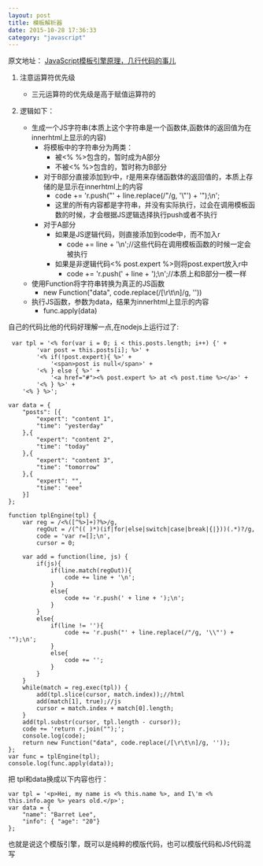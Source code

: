 ```yaml
---
layout: post
title: 模板解析器
date: 2015-10-28 17:36:33
category: "javascript"
---
```


原文地址：
[JavaScript模板引擎原理，几行代码的事儿](http://www.cnblogs.com/hustskyking/p/principle-of-javascript-template.html)

1. 注意运算符优先级
	- 三元运算符的优先级是高于赋值运算符的

2. 逻辑如下：
	- 生成一个JS字符串(本质上这个字符串是一个函数体,函数体的返回值为在innerhtml上显示的内容)
		+ 将模板中的字符串分为两类：
			- 被<% %>包含的，暂时成为A部分
			- 不被<% %>包含的，暂时称为B部分
		+ 对于B部分直接添加到r中，r是用来存储函数体的返回值的，本质上存储的是显示在innerhtml上的内容
			- code += 'r.push("' + line.replace(/"/g, '\\"') + '");\n';
			- 这里的所有内容都是字符串，并没有实际执行，过会在调用模板函数的时候，才会根据JS逻辑选择执行push或者不执行
		+ 对于A部分
			- 如果是JS逻辑代码，则直接添加到code中，而不加入r
				+ code += line + '\n';//这些代码在调用模板函数的时候一定会被执行
			- 如果是非逻辑代码<% post.expert %>则将post.expert放入r中
				+ code += 'r.push(' + line + ');\n';//本质上和B部分一模一样
	- 使用Function将字符串转换为真正的JS函数
		+ new Function("data", code.replace(/[\r\t\n]/g, ''))
	- 执行JS函数，参数为data，结果为innerhtml上显示的内容
		+ func.apply(data)

自己的代码比他的代码好理解一点,在nodejs上运行过了:

	 var tpl = '<% for(var i = 0; i < this.posts.length; i++) {' +　
	        'var post = this.posts[i]; %>' +
	        '<% if(!post.expert){ %>' +
	            '<span>post is null</span>' +
	        '<% } else { %>' +
	            '<a href="#"><% post.expert %> at <% post.time %></a>' +
	        '<% } %>' +
	    '<% } %>';

	var data = {
	    "posts": [{
	        "expert": "content 1",
	        "time": "yesterday"
	    },{
	        "expert": "content 2",
	        "time": "today"
	    },{
	        "expert": "content 3",
	        "time": "tomorrow"
	    },{
	        "expert": "",
	        "time": "eee"
	    }]
	};    

	function tplEngine(tpl) {
	    var reg = /<%([^%>]+)?%>/g, 
	        regOut = /(^(( )*)(if|for|else|switch|case|break|{|}))(.*)?/g, 
	        code = 'var r=[];\n', 
	        cursor = 0;

	    var add = function(line, js) {
	    	if(js){
	    		if(line.match(regOut)){
	    			code += line + '\n';
	    		}
	    		else{
	    			code += 'r.push(' + line + ');\n';
	    		}
	    	}
	    	else{
	    		if(line != ''){
	    			code += 'r.push("' + line.replace(/"/g, '\\"') + '");\n';
	    		}
	    		else{
	    			code += '';
	    		}
	    	}
	    }
	    while(match = reg.exec(tpl)) {
	        add(tpl.slice(cursor, match.index));//html
	        add(match[1], true);//js
	        cursor = match.index + match[0].length;
	    }
	    add(tpl.substr(cursor, tpl.length - cursor));
	    code += 'return r.join("");';
	    console.log(code);
	    return new Function("data", code.replace(/[\r\t\n]/g, ''));
	};
	var func = tplEngine(tpl);
	console.log(func.apply(data));


把 tpl和data换成以下内容也行：

	var tpl = '<p>Hei, my name is <% this.name %>, and I\'m <% this.info.age %> years old.</p>';
	var data = {
	    "name": "Barret Lee",
	    "info": { "age": "20"}
	};

也就是说这个模版引擎，既可以是纯粹的模版代码，也可以模版代码和JS代码混写




